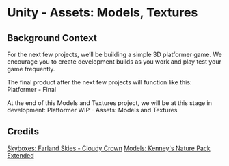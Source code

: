 # Unity - Assets: Models, Textures
## Background Context
For the next few projects, we’ll be building a simple 3D platformer game. We encourage you to create development builds as you work and play test your game frequently.

The final product after the next few projects will function like this: Platformer - Final

At the end of this Models and Textures project, we will be at this stage in development: Platformer WIP - Assets: Models and Textures

## Credits
[Skyboxes: Farland Skies - Cloudy Crown](https://assetstore.unity.com/packages/2d/textures-materials/sky/farland-skies-cloudy-crown-60004)
[Models: Kenney's Nature Pack Extended](https://kenney.nl/assets/nature-pack-extended)


